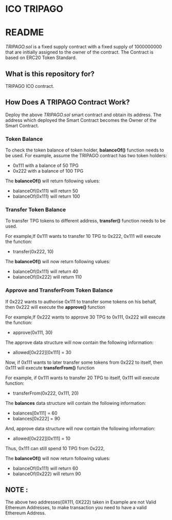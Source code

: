 # ICO TRIPAGO

# README

*TRIPAGO.sol* is a fixed supply contract with a fixed supply of 1000000000 that are initially assigned to the owner of the contract.
The Contract is based on ERC20 Token Standard.

## What is this repository for?
TRIPAGO ICO contract.

## How Does A TRIPAGO Contract Work?

Deploy the above *TRIPAGO.sol* smart contract and obtain its address.
The address which deployed the Smart Contract becomes the Owner of the Smart Contract.

### Token Balance
To check the token balance of token holder, **balanceOf()** function needs to be used.
For example, assume the TRIPAGO contract has two token holders:
* 0x111 with a balance of 50 TPG
* 0x222 with a balance of 100 TPG

The **balanceOf()** will return following values:
* balanceOf(0x111) will return 50
* balanceOf(0x111) will return 100


### Transfer Token Balance
To transfer TPG tokens to different address, **transfer()** function needs to be used.

For example,If 0x111 wants to transfer 10 TPG to 0x222,
0x111 will execute the function:
* transfer(0x222, 10)

The **balanceOf()** will now return following values:
* balanceOf(0x111) will return 40
* balanceOf(0x222) will return 110

### Approve and TransferFrom Token Balance
If 0x222 wants to authorise 0x111 to transfer some tokens on his behalf, then 0x222 will  execute the **approve()** function

For example,If 0x222 wants to approve 30 TPG to 0x111,
0x222 will execute the function:
* approve(0x111, 30)

The approve data structure will now contain the following information:
* allowed[0x222][0x111] = 30
	
Now, if 0x111 wants to later transfer some tokens from 0x222 to itself, then 0x111 will execute **transferFrom()** function

For example, if 0x111 wants to transfer 20 TPG to itself,
0x111 will execute function:
* transferFrom(0x222, 0x111, 20)
 
The **balances** data structure will contain the following information:
* balances[0x111] = 60
* balances[0x222] = 90

And, approve data structure will now contain the following information:
* allowed[0x222][0x111] = 10

Thus, 0x111 can still spend 10 TPG from 0x222,

The **balanceOf()** will now return following values:
* balanceOf(0x111) will return 60
* balanceOf(0x222) will return 90

## NOTE : 
The above two addresses(0X111, 0X222) taken in Example are not Valid Ethereum Addresses, to make transaction you need to have a valid Ethereum Address.